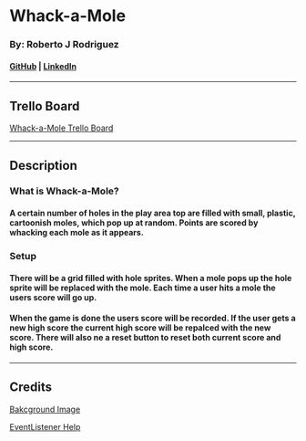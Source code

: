 # Whack-a-Mole

### By: Roberto J Rodriguez

#### [GitHub](https://github.com/robertojrodriguez21) | [LinkedIn](https://www.linkedin.com/in/rob-jes-rod/)

---

## Trello Board

[Whack-a-Mole Trello Board](https://trello.com/b/jqjNN3Wt/whack-a-mole)

---

## Description

### What is Whack-a-Mole?

#### A certain number of holes in the play area top are filled with small, plastic, cartoonish moles, which pop up at random. Points are scored by whacking each mole as it appears.

### Setup

#### There will be a grid filled with hole sprites. When a mole pops up the hole sprite will be replaced with the mole. Each time a user hits a mole the users score will go up.

#### When the game is done the users score will be recorded. If the user gets a new high score the current high score will be repalced with the new score. There will also ne a reset button to reset both current score and high score.

---

## Credits

[Bakcground Image](https://www.bing.com/images/search?view=detailV2&ccid=0t1L21RW&id=03B65D0984A11972D4983863A8677EA5A96FE52B&thid=OIP.0t1L21RWI6YYHXg9Wwh3EwHaEK&mediaurl=https%3a%2f%2fth.bing.com%2fth%2fid%2fR.d2dd4bdb545623a6181d783d5b087713%3frik%3dK%252bVvqaV%252bZ6hjOA%26riu%3dhttp%253a%252f%252fgetwallpapers.com%252fwallpaper%252ffull%252fa%252f2%252f2%252f1028441-cool-grassland-background-3840x2160-for-windows-10.jpg%26ehk%3dSd48WF0B0k6FJupScHk1wxaOlZ81jXTvEcHWCIv3WtA%253d%26risl%3d%26pid%3dImgRaw%26r%3d0&exph=2160&expw=3840&q=grassland+cartoon+hd&simid=608000647566486898&FORM=IRPRST&ck=E1D5E831DF1376B2E97B11C21B46BF69&selectedIndex=1&ajaxhist=0&ajaxserp=0)

[EventListener Help](https://www.delftstack.com/howto/javascript/javascript-change-page/)
